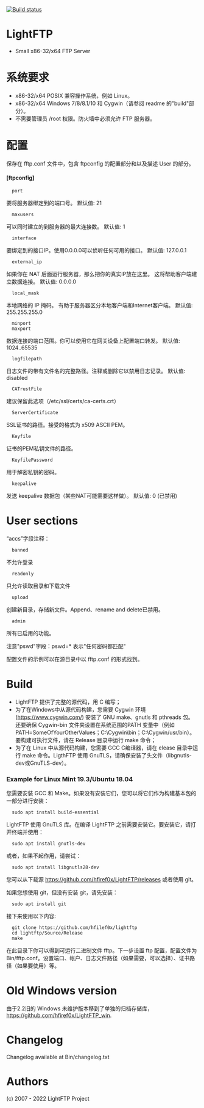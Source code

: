 [![Build status](https://ci.appveyor.com/api/projects/status/0mvll9a7emrqo0a7?svg=true)](https://ci.appveyor.com/project/hfiref0x/lightftp)

# LightFTP
* Small x86-32/x64 FTP Server

# 系统要求

* x86-32/x64 POSIX 兼容操作系统，例如 Linux。
* x86-32/x64 Windows 7/8/8.1/10 和 Cygwin（请参阅 readme 的"build"部分）。
* 不需要管理员 /root 权限。防火墙中必须允许 FTP 服务器。

# 配置

保存在 fftp.conf 文件中，包含 ftpconfig 的配置部分和以及描述 User 的部分。 

#### [ftpconfig]

      port

要将服务器绑定到的端口号。
默认值: 21

      maxusers

可以同时建立的到服务器的最大连接数。
默认值: 1

      interface

要绑定到的接口IP。使用0.0.0.0可以侦听任何可用的接口。
默认值: 127.0.0.1

      external_ip

如果你在 NAT 后面运行服务器，那么把你的真实IP放在这里。
这将帮助客户端建立数据连接。
默认值: 0.0.0.0

      local_mask

本地网络的 IP 掩码。
有助于服务器区分本地客户端和Internet客户端。
默认值: 255.255.255.0

      minport
      maxport

数据连接的端口范围。你可以使用它在网关设备上配置端口转发。
默认值: 1024..65535

      logfilepath

日志文件的带有文件名的完整路径。注释或删除它以禁用日志记录。
默认值: disabled

      CATrustFile

建议保留此选项（/etc/ssl/certs/ca-certs.crt）

      ServerCertificate

SSL证书的路径。接受的格式为 x509 ASCII PEM。

      Keyfile

证书的PEM私钥文件的路径。

      KeyfilePassword

用于解密私钥的密码。

      keepalive

发送 keepalive 数据包（某些NAT可能需要这样做）。
默认值: 0 (已禁用)


# User sections

“accs”字段注释：

      banned

不允许登录

      readonly

只允许读取目录和下载文件

      upload

创建新目录，存储新文件。Append、rename and delete已禁用。
      
      admin

所有已启用的功能。

注意"pswd"字段：pswd=* 表示"任何密码都匹配"

配置文件的示例可以在源目录中以 fftp.conf 的形式找到。

# Build 

* LightFTP 提供了完整的源代码，用 C 编写；
* 为了在Windows中从源代码构建，您需要 Cygwin 环境 (https://www.cygwin.com/) 安装了 GNU make、gnutls 和 pthreads 包。还要确保 Cygwin-bin 文件夹设置在系统范围的PATH 变量中（例如PATH=SomeOfYourOtherValues；C:\Cygwin\bin；C:\Cygwin/usr/bin）。要构建可执行文件，请在 Release 目录中运行 make 命令；
* 为了在 Linux 中从源代码构建，您需要 GCC C编译器，请在 elease 目录中运行 make 命令。LigthFTP 使用 GnuTLS，请确保安装了头文件（libgnutls-dev或GnuTLS-dev）。

### Example for Linux Mint 19.3/Ubuntu 18.04

您需要安装 GCC 和 Make。如果没有安装它们，您可以将它们作为构建基本包的一部分进行安装：

      sudo apt install build-essential
      
LightFTP 使用 GnuTLS 库。在编译 LightFTP 之前需要安装它。要安装它，请打开终端并使用：

      sudo apt install gnutls-dev
	  
或者，如果不起作用，请尝试：

      sudo apt install libgnutls28-dev  
      
您可以从下载源 https://github.com/hfiref0x/LightFTP/releases 或者使用 git。

如果您想使用 git，但没有安装 git，请先安装：

      sudo apt install git
      
接下来使用以下内容:

      git clone https://github.com/hfilef0x/lightftp
      cd lightftp/Source/Release
      make
      
在此目录下你可以得到可运行二进制文件 fftp。下一步设置 ftp 配置，配置文件为 Bin/fftp.conf。设置端口、帐户、日志文件路径（如果需要，可以选择）、证书路径（如果要使用）等。

# Old Windows version

由于2.2旧的 Windows 未维护版本移到了单独的归档存储库，https://github.com/hfiref0x/LightFTP_win.

# Changelog

Changelog available at Bin/changelog.txt

# Authors

(c) 2007 - 2022 LightFTP Project
